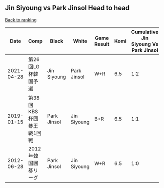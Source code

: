 ## Jin Siyoung vs Park Jinsol Head to head

[Back to ranking](../../index.md)




| **Date** | **Comp** | **Black** | **White** | **Game Result** | **Komi** | **Cumulative Jin Siyoung Vs Park Jinsol** | **Jin Siyoung Streak** | **Park Jinsol Streak** | 
| --- | --- | --- | --- | --- | --- | --- | --- | --- |
| 2021-04-28 | 第26回LG杯韓国予選 | Jin Siyoung | Park Jinsol | W+R | 6.5 | 1:2 | 0 | 2 | 
| 2019-01-15 | 第38回KBS杯囲碁王戦1回戦 | Park Jinsol | Jin Siyoung | B+R | 6.5 | 1:1 | 0 | 1 | 
| 2012-06-28 | 2012年韓国囲碁リーグ | Park Jinsol | Jin Siyoung | W+R | 6.5 | 1:0 | 1 | 0 |




